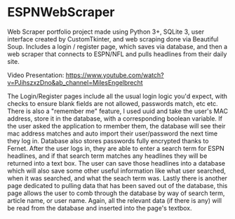 # ESPNWebScraper
Web Scraper portfolio project made using Python 3+, SQLite 3, user interface created by CustomTkinter, and web scraping done via Beautiful Soup. Includes a login / register page, which saves via database, and then a web scraper that connects to ESPN/NFL and pulls headlines from their daily site.

Video Presentation: https://www.youtube.com/watch?v=PJihszxzDno&ab_channel=MilesEngelbrecht

The Login/Register pages include all the usual login logic you'd expect, with checks to ensure blank fields are not allowed, passwords match, etc etc. There is also a "remember me" feature, I used uuid and take the user's MAC address, store it in the database, with a corresponding boolean variable. If the user asked the application to rmember them, the database will see their mac address matches and auto import their user/password the next time they log in. Database also stores passwords fully encrypted thanks to Fernet. After the user logs in, they are able to enter a search term for ESPN headlines, and if that search term matches any headlines they will be returned into a text box. The user can save those headlines into a database which will also save some other useful information like what user searched, when it was searched, and what the seach term was. Lastly there is another page dedicated to pulling data that has been saved out of the database, this page allows the user to comb through the database by way of search term, article name, or user name. Again, all the relevant data (if there is any) will be read from the database and inserted into the page's textbox.  
